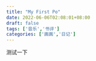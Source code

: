 ```yaml
---
title: "My First Po"
date: 2022-06-06T02:08:01+08:00
draft: false
tags: ['音乐','书评']
categories: ['画画','日记']
---
```


测试一下
